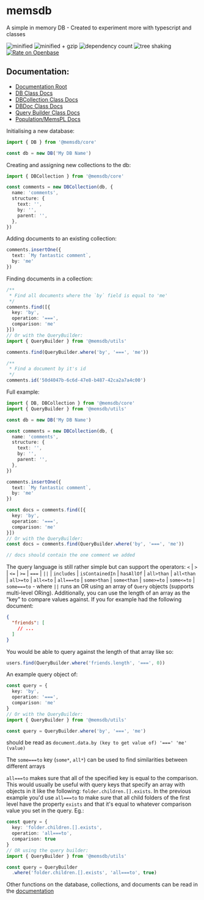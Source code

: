 # memsdb
A simple in memory DB - Created to experiment more with typescript and classes

![minified](https://badgen.net/bundlephobia/min/memsdb)
![minified + gzip](https://badgen.net/bundlephobia/minzip/memsdb)
![dependency count](https://badgen.net/bundlephobia/dependency-count/memsdb)
![tree shaking](https://badgen.net/bundlephobia/tree-shaking/memsdb)
[![Rate on Openbase](https://badges.openbase.io/js/rating/memsdb.svg)](https://openbase.io/js/memsdb?utm_source=embedded&utm_medium=badge&utm_campaign=rate-badge)

## Documentation:
- [Documentation Root](https://brocococonut.github.io/memsdb/)
- [DB Class Docs](https://brocococonut.github.io/memsdb/classes/db.html)
- [DBCollection Class Docs](https://brocococonut.github.io/memsdb/classes/dbcollection.html)
- [DBDoc Class Docs](https://brocococonut.github.io/memsdb/classes/dbdoc.html)
- [Query Builder Class Docs](https://brocococonut.github.io/memsdb/classes/querybuilder.html)
- [Population/MemsPL Docs](https://brocococonut.github.io/memsdb/modules.html#populate)

Initialising a new database:
```typescript
import { DB } from '@memsdb/core'

const db = new DB('My DB Name')
```

Creating and assigning new collections to the db:
```typescript
import { DBCollection } from '@memsdb/core'

const comments = new DBCollection(db, {
  name: 'comments',
  structure: {
    text: '',
    by: '',
    parent: '',
  },
})
```

Adding documents to an existing collection:
```typescript
comments.insertOne({
  text: `My fantastic comment`,
  by: 'me'
})
```

Finding documents in a collection:
```typescript
/**
 * Find all documents where the `by` field is equal to 'me'
 */
comments.find([{
  key: 'by',
  operation: '===',
  comparison: 'me'
}])
// Or with the QueryBuilder:
import { QueryBuilder } from '@memsdb/utils'

comments.find(QueryBuilder.where('by', '===', 'me'))

/**
 * Find a document by it's id
 */
comments.id('50d4047b-6c6d-47e8-b487-42ca2a7a4c00')
```

Full example:
```typescript
import { DB, DBCollection } from '@memsdb/core'
import { QueryBuilder } from '@memsdb/utils'

const db = new DB('My DB Name')

const comments = new DBCollection(db, {
  name: 'comments',
  structure: {
    text: '',
    by: '',
    parent: '',
  },
})

comments.insertOne({
  text: `My fantastic comment`,
  by: 'me'
})

const docs = comments.find([{
  key: 'by',
  operation: '===',
  comparison: 'me'
}])
// Or with the QueryBuilder:
const docs = comments.find(QueryBuilder.where('by', '===', 'me'))

// docs should contain the one comment we added
```

The query language is still rather simple but can support the operators: `<` | `>` | `<=` | `>=` | `===` | `||` | `includes` | `isContainedIn` | `hasAllOf` | `all>than` | `all<than` | `all>=to` | `all<=to` | `all===to` | `some>than` | `some<than` | `some>=to` | `some<=to` | `some===to` - where `||` runs an OR using an array of `Query` objects (supports multi-level ORing).
Additionally, you can use the length of an array as the "key" to compare values against.
If you for example had the following document: 
```json
{
  "friends": [
    // ...
  ]
}
```
You would be able to query against the length of that array like so:
```ts
users.find(QueryBuilder.where('friends.length', '===', 0))
```

An example query object of:
```typescript
const query = {
  key: 'by',
  operation: '===',
  comparison: 'me'
}
// Or with the QueryBuilder:
import { QueryBuilder } from '@memsdb/utils'

const query = QueryBuilder.where('by', '===', 'me')
```
should be read as `document.data.by (key to get value of) '===' 'me' (value)`

The `some===to` key (`some*`, `all*`) can be used to find similarities between different arrays

`all===to` makes sure that all of the specified key is equal to the comparison. This would usually be useful with query keys that specify an array  with objects in it like the following: `folder.children.[].exists`. In the previous example you'd use `all===to` to make sure that all child folders of the first level have the property `exists` and that it's equal to whatever comparison value you set in the query. Eg.:
```typescript
const query = {
  key: 'folder.children.[].exists',
  operation: 'all===to',
  comparison: true
}
// OR using the query builder:
import { QueryBuilder } from '@memsdb/utils'

const query = QueryBuilder
  .where('folder.children.[].exists', 'all===to', true)
```

Other functions on the database, collections, and documents can be read in the [documentation](https://brocococonut.github.io/memsdb/)
